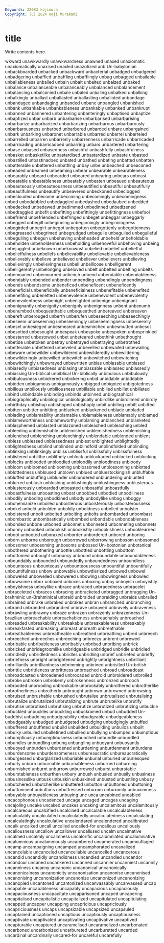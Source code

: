 ```yaml
---
Keywords: 22083 kojimura
Copyright: (C) 2024 Koji Murakami
---
```


# title

Write contents here.



wkward unawkwardly unawkwardness unawned unaxed unaxiomatic unaxiomatically unaxised
unaxled unazotized unb Un-babylonian unbackboarded unbacked unbackward unbacterial unbadged unbadgered
unbadgering unbaffled unbaffling unbafflingly unbag unbagged unbailable unbailableness unbailed unbain
unbait unbaited unbaized unbaked unbalance unbalanceable unbalanceably unbalanced unbalancement unbalancing
unbalconied unbale unbaled unbaling unbalked unbalking unbalkingly unballast unballasted unballasting
unballoted unbandage unbandaged unbandaging unbanded unbane unbangled unbanished unbank unbankable
unbankableness unbankably unbanked unbankrupt unbanned unbannered unbantering unbanteringly unbaptised unbaptize
unbaptized unbar unbarb unbarbarise unbarbarised unbarbarising unbarbarize unbarbarized unbarbarizing unbarbarous
unbarbarously unbarbarousness unbarbed unbarbered unbarded unbare unbargained unbark unbarking unbaronet
unbarrable unbarred unbarrel unbarreled unbarrelled unbarren unbarrenly unbarrenness unbarricade unbarricaded
unbarricading unbarricadoed unbarring unbars unbartered unbartering unbase unbased unbasedness unbashful
unbashfully unbashfulness unbasket unbasketlike unbastardised unbastardized unbaste unbasted unbastilled unbastinadoed
unbated unbathed unbating unbatted unbatten unbatterable unbattered unbattling unbay unbe
unbeached unbeaconed unbeaded unbeamed unbeaming unbear unbearable unbearableness unbearably unbeard
unbearded unbeared unbearing unbears unbeast unbeatable unbeatableness unbeatably unbeaten unbeaued
unbeauteous unbeauteously unbeauteousness unbeautified unbeautiful unbeautifully unbeautifulness unbeautify unbeavered unbeckoned
unbeclogged unbeclouded unbecome unbecoming unbecomingly unbecomingness unbed unbedabbled unbedaggled unbedashed
unbedaubed unbedded unbedecked unbedewed unbedimmed unbedinned unbedizened unbedraggled unbefit unbefitting
unbefittingly unbefittingness unbefool unbefriend unbefriended unbefringed unbeget unbeggar unbeggarly unbegged
unbegilt unbeginning unbeginningly unbeginningness unbegirded unbegirt unbegot unbegotten unbegottenly unbegottenness
unbegreased unbegrimed unbegrudged unbeguile unbeguiled unbeguileful unbeguiling unbegun unbehaving unbeheaded
unbeheld unbeholdable unbeholden unbeholdenness unbeholding unbehoveful unbehoving unbeing unbejuggled unbeknown
unbeknownst unbelied unbelief unbeliefful unbelieffulness unbeliefs unbelievability unbelievable unbelievableness unbelievably
unbelieve unbelieved unbeliever unbelievers unbelieving unbelievingly unbelievingness unbell unbellicose unbelligerent
unbelligerently unbelonging unbeloved unbelt unbelted unbelting unbelts unbemoaned unbemourned unbench
unbend unbendable unbendableness unbendably unbended unbender unbending unbendingly unbendingness unbends
unbendsome unbeneficed unbeneficent unbeneficently unbeneficial unbeneficially unbeneficialness unbenefitable unbenefited unbenefiting
unbenetted unbenevolence unbenevolent unbenevolently unbenevolentness unbenight unbenighted unbenign unbenignant unbenignantly
unbenignity unbenignly unbenignness unbent unbenumb unbenumbed unbequeathable unbequeathed unbereaved unbereaven
unbereft unberouged unberth unberufen unbeseeching unbeseechingly unbeseem unbeseeming unbeseemingly unbeseemingness
unbeseemly unbeset unbesieged unbesmeared unbesmirched unbesmutted unbesot unbesotted unbesought unbespeak
unbespoke unbespoken unbesprinkled unbestarred unbestowed unbet unbeteared unbethink unbethought unbetide
unbetoken unbetray unbetrayed unbetraying unbetrothed unbetterable unbettered unbeveled unbevelled unbewailed
unbewailing unbeware unbewilder unbewildered unbewilderedly unbewildering unbewilderingly unbewilled unbewitch unbewitched
unbewitching unbewitchingly unbewrayed unbewritten unbias unbiasable unbiased unbiasedly unbiasedness unbiasing
unbiassable unbiassed unbiassedly unbiassing Un-biblical unbiblical Un-biblically unbibulous unbibulously unbibulousness
unbickered unbickering unbid unbidable unbiddable unbidden unbigamous unbigamously unbigged unbigoted
unbigotedness unbilious unbiliously unbiliousness unbillable unbilled unbillet unbilleted unbind unbindable
unbinding unbinds unbinned unbiographical unbiographically unbiological unbiologically unbirdlike unbirdlimed unbirdly
unbirthday unbishop unbishoped unbishoply unbit unbiting unbitt unbitted unbitten unbitter
unbitting unblacked unblackened unblade unbladed unblading unblamability unblamable unblamableness unblamably
unblamed unblameworthiness unblameworthy unblaming unblanched unblanketed unblasphemed unblasted unblazoned unbleached
unbleaching unbled unbleeding unblemishable unblemished unblemishedness unblemishing unblenched unblenching unblenchingly
unblendable unblended unblent unbless unblessed unblessedness unblest unblighted unblightedly unblightedness
unblind unblinded unblindfold unblindfolded unblinding unblinking unblinkingly unbliss unblissful unblissfully
unblissfulness unblistered unblithe unblithely unblock unblockaded unblocked unblocking unblocks unblooded
unbloodied unbloodily unbloodiness unbloody unbloom unbloomed unblooming unblossomed unblossoming unblotted
unblottedness unbloused unblown unblued unbluestockingish unbluffable unbluffed unbluffing unblunder unblundered
unblundering unblunted unblurred unblush unblushing unblushingly unblushingness unblusterous unblusterously unboarded
unboasted unboastful unboastfully unboastfulness unboasting unboat unbobbed unbodied unbodiliness unbodily
unboding unbodkined unbody unbodylike unbog unboggy unbohemianize unboiled unboisterous unboisterously
unboisterousness unbokel unbold unbolden unboldly unboldness unbolled unbolster unbolstered unbolt
unbolted unbolting unbolts unbombarded unbombast unbombastic unbombastically unbombed unbondable unbondableness
unbonded unbone unboned unbonnet unbonneted unbonneting unbonnets unbonny unbooked unbookish
unbookishly unbookishness unbooklearned unboot unbooted unboraxed unborder unbordered unbored unboring
unborn unborne unborough unborrowed unborrowing unbosom unbosomed unbosomer unbosoming unbosoms
unbossed Un-bostonian unbotanical unbothered unbothering unbottle unbottled unbottling unbottom unbottomed
unbought unbouncy unbound unboundable unboundableness unboundably unbounded unboundedly unboundedness unboundless
unbounteous unbounteously unbounteousness unbountiful unbountifully unbountifulness unbow unbowable unbowdlerized unbowed
unbowel unboweled unbowelled unbowered unbowing unbowingness unbowled unbowsome unbox unboxed
unboxes unboxing unboy unboyish unboyishly unboyishness unboylike unbrace unbraced unbracedness
unbracelet unbraceleted unbraces unbracing unbracketed unbragged unbragging Un-brahminic un-Brahminical unbraid
unbraided unbraiding unbraids unbrailed unbrained unbrake unbraked unbrakes unbran unbranched
unbranching unbrand unbranded unbrandied unbrave unbraved unbravely unbraveness unbrawling unbrawny
unbraze unbrazen unbrazenly unbrazenness Un-brazilian unbreachable unbreachableness unbreachably unbreached unbreaded
unbreakability unbreakable unbreakableness unbreakably unbreakfasted unbreaking unbreast unbreath unbreathable unbreathableness
unbreatheable unbreathed unbreathing unbred unbreech unbreeched unbreeches unbreeching unbreezy unbrent
unbrewed unbribable unbribableness unbribably unbribed unbribing unbrick unbricked unbridegroomlike unbridgeable
unbridged unbridle unbridled unbridledly unbridledness unbridles unbridling unbrief unbriefed unbriefly
unbriefness unbright unbrightened unbrightly unbrightness unbrilliant unbrilliantly unbrilliantness unbrimming unbrined
unbristled Un-british unbrittle unbrittleness unbrittness unbroached unbroad unbroadcast unbroadcasted unbroadened
unbrocaded unbroid unbroidered unbroiled unbroke unbroken unbrokenly unbrokenness unbronzed unbrooch
unbrooded unbrooding unbrookable unbrookably unbrothered unbrotherlike unbrotherliness unbrotherly unbrought unbrown
unbrowned unbrowsing unbruised unbrushable unbrushed unbrutalise unbrutalised unbrutalising unbrutalize unbrutalized
unbrutalizing unbrute unbrutelike unbrutify unbrutise unbrutised unbrutising unbrutize unbrutized unbrutizing
unbuckle unbuckled unbuckles unbuckling unbuckramed unbud unbudded Un-buddhist unbudding unbudgeability
unbudgeable unbudgeableness unbudgeably unbudged unbudgeted unbudging unbudgingly unbuffed unbuffered unbuffeted
unbuild unbuilded unbuilding unbuilds unbuilt unbulky unbulled unbulletined unbullied unbullying
unbumped unbumptious unbumptiously unbumptiousness unbunched unbundle unbundled unbundles unbundling unbung
unbungling unbuoyant unbuoyantly unbuoyed unburden unburdened unburdening unburdenment unburdens unburdensome
unburdensomeness unbureaucratic unbureaucratically unburgessed unburglarized unburiable unburial unburied unburlesqued unburly
unburn unburnable unburnableness unburned unburning unburnished unburnt unburrow unburrowed unburst
unburstable unburstableness unburthen unbury unbush unbusied unbusily unbusiness unbusinesslike unbusk
unbuskin unbuskined unbusted unbustling unbusy unbutchered unbutcherlike unbuttered unbutton unbuttoned
unbuttoning unbuttonment unbuttons unbuttressed unbuxom unbuxomly unbuxomness unbuyable unbuyableness unbuying
unc unca uncabined uncabled uncacophonous uncadenced uncage uncaged uncages uncaging
uncajoling uncake uncaked uncakes uncaking uncalamitous uncalamitously uncalcareous uncalcified uncalcined
uncalculable uncalculableness uncalculably uncalculated uncalculatedly uncalculatedness uncalculating uncalculatingly uncalculative uncalendared
uncalendered uncalibrated uncalk uncalked uncall uncalled uncalled-for uncallous uncallously uncallousness
uncallow uncallower uncallused uncalm uncalmative uncalmed uncalmly uncalmness uncalorific uncalumniated
uncalumniative uncalumnious uncalumniously uncambered uncamerated uncamouflaged uncamp uncampaigning uncamped uncamphorated
uncanalized uncancelable uncanceled uncancellable uncancelled uncancerous uncandid uncandidly uncandidness uncandied
uncandled uncandor uncandour uncaned uncankered uncanned uncannier uncanniest uncannily uncanniness
uncanny uncanonic uncanonical uncanonically uncanonicalness uncanonicity uncanonisation uncanonise uncanonised uncanonising
uncanonization uncanonize uncanonized uncanonizing uncanopied uncantoned uncantonized uncanvassably uncanvassed uncap
uncapable uncapableness uncapably uncapacious uncapaciously uncapaciousness uncapacitate uncaparisoned uncaped uncapering
uncapitalised uncapitalistic uncapitalized uncapitulated uncapitulating uncapped uncapper uncapping uncapricious uncapriciously
uncapriciousness uncaps uncapsizable uncapsized uncapsuled uncaptained uncaptioned uncaptious uncaptiously uncaptiousness
uncaptivate uncaptivated uncaptivating uncaptivative uncaptived uncapturable uncaptured uncaramelised uncaramelized uncarbonated
uncarboned uncarbonized uncarbureted uncarburetted uncarded uncardinal uncardinally uncared-for uncareful uncarefully
